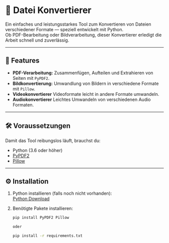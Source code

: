 # 📁 Datei Konvertierer

Ein einfaches und leistungsstarkes Tool zum Konvertieren von Dateien verschiedener Formate — speziell entwickelt mit Python.  
Ob PDF-Bearbeitung oder Bildverarbeitung, dieser Konvertierer erledigt die Arbeit schnell und zuverlässig.

---

## 🚀 Features

- **PDF-Verarbeitung:** Zusammenfügen, Aufteilen und Extrahieren von Seiten mit `PyPDF2`.
- **Bildkonvertierung:** Umwandlung von Bildern in verschiedene Formate mit `Pillow`.
- **Videokonvertierer** Videoformate leicht in andere Formate umwandeln.
- **Audiokonvertierer** Leichtes Umwandeln von verschiedenen Audio Formaten.

---

## 🛠 Voraussetzungen

Damit das Tool reibungslos läuft, brauchst du:

- Python (3.6 oder höher)
- [PyPDF2](https://pypi.org/project/PyPDF2/)
- [Pillow](https://pypi.org/project/Pillow/)

---

## ⚙️ Installation

1. Python installieren (falls noch nicht vorhanden):  
   [Python Download](https://www.python.org/downloads/)

2. Benötigte Pakete installieren:

   ```bash
   pip install PyPDF2 Pillow

   oder 

   pip install -r requirements.txt


